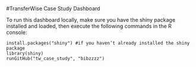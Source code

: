 #TransferWise Case Study Dashboard

To run this dashboard locally, make sure you have the shiny package installed and loaded, then execute the following commands in the R console:

~~~~
install.packages("shiny") #if you haven’t already installed the shiny package
library(shiny)
runGitHub("tw_case_study", "bibzzzz")
~~~~
